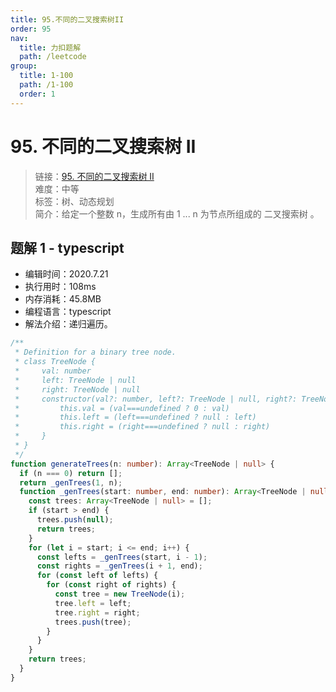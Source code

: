 ```yaml
---
title: 95.不同的二叉搜索树II
order: 95
nav:
  title: 力扣题解
  path: /leetcode
group:
  title: 1-100
  path: /1-100
  order: 1
---
```


# 95. 不同的二叉搜索树 II

> 链接：[95. 不同的二叉搜索树 II](https://leetcode-cn.com/problems/unique-binary-search-trees-ii/)  
> 难度：中等  
> 标签：树、动态规划  
> 简介：给定一个整数 n，生成所有由 1 ... n 为节点所组成的 二叉搜索树 。

## 题解 1 - typescript

- 编辑时间：2020.7.21
- 执行用时：108ms
- 内存消耗：45.8MB
- 编程语言：typescript
- 解法介绍：递归遍历。

```typescript
/**
 * Definition for a binary tree node.
 * class TreeNode {
 *     val: number
 *     left: TreeNode | null
 *     right: TreeNode | null
 *     constructor(val?: number, left?: TreeNode | null, right?: TreeNode | null) {
 *         this.val = (val===undefined ? 0 : val)
 *         this.left = (left===undefined ? null : left)
 *         this.right = (right===undefined ? null : right)
 *     }
 * }
 */
function generateTrees(n: number): Array<TreeNode | null> {
  if (n === 0) return [];
  return _genTrees(1, n);
  function _genTrees(start: number, end: number): Array<TreeNode | null> {
    const trees: Array<TreeNode | null> = [];
    if (start > end) {
      trees.push(null);
      return trees;
    }
    for (let i = start; i <= end; i++) {
      const lefts = _genTrees(start, i - 1);
      const rights = _genTrees(i + 1, end);
      for (const left of lefts) {
        for (const right of rights) {
          const tree = new TreeNode(i);
          tree.left = left;
          tree.right = right;
          trees.push(tree);
        }
      }
    }
    return trees;
  }
}
```

